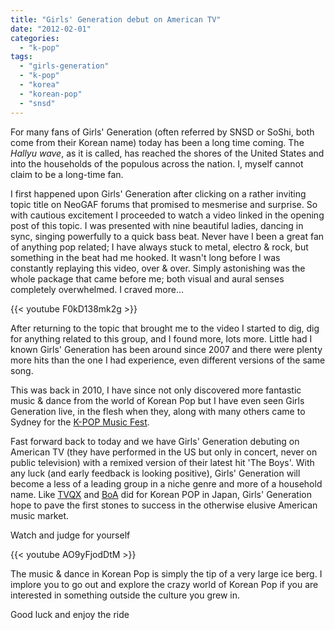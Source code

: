 ```yaml
---
title: "Girls' Generation debut on American TV"
date: "2012-02-01"
categories: 
  - "k-pop"
tags: 
  - "girls-generation"
  - "k-pop"
  - "korea"
  - "korean-pop"
  - "snsd"
---
```


For many fans of Girls' Generation (often referred by SNSD or SoShi, both come from their Korean name) today has been a long time coming. The _Hallyu wave_, as it is called, has reached the shores of the United States and into the households of the populous across the nation. I, myself cannot claim to be a long-time fan.

I first happened upon Girls' Generation after clicking on a rather inviting topic title on NeoGAF forums that promised to mesmerise and surprise. So with cautious excitement I proceeded to watch a video linked in the opening post of this topic. I was presented with nine beautiful ladies, dancing in sync, singing powerfully to a quick bass beat. Never have I been a great fan of anything pop related; I have always stuck to metal, electro & rock, but something in the beat had me hooked. It wasn't long before I was constantly replaying this video, over & over. Simply astonishing was the whole package that came before me; both visual and aural senses completely overwhelmed. I craved more...

{{< youtube F0kD138mk2g >}}

After returning to the topic that brought me to the video I started to dig, dig for anything related to this group, and I found more, lots more. Little had I known Girls' Generation has been around since 2007 and there were plenty more hits than the one I had experience, even different versions of the same song.

This was back in 2010, I have since not only discovered more fantastic music & dance from the world of Korean Pop but I have even seen Girls Generation live, in the flesh when they, along with many others came to Sydney for the [K-POP Music Fest](http://www.kpopmusicfest.com.au/ "2011 K-POP Music Fest").

Fast forward back to today and we have Girls' Generation debuting on American TV (they have performed in the US but only in concert, never on public television) with a remixed version of their latest hit 'The Boys'. With any luck (and early feedback is looking positive), Girls' Generation will become a less of a leading group in a niche genre and more of a household name. Like [TVQX](http://en.wikipedia.org/wiki/TVXQ "TVXQ Wikipedia.org") and [BoA](http://en.wikipedia.org/wiki/BoA "BoA Wikipedia.org") did for Korean POP in Japan, Girls' Generation hope to pave the first stones to success in the otherwise elusive American music market.

Watch and judge for yourself

{{< youtube AO9yFjodDtM >}}

The music & dance in Korean Pop is simply the tip of a very large ice berg. I implore you to go out and explore the crazy world of Korean Pop if you are interested in something outside the culture you grew in.

Good luck and enjoy the ride
